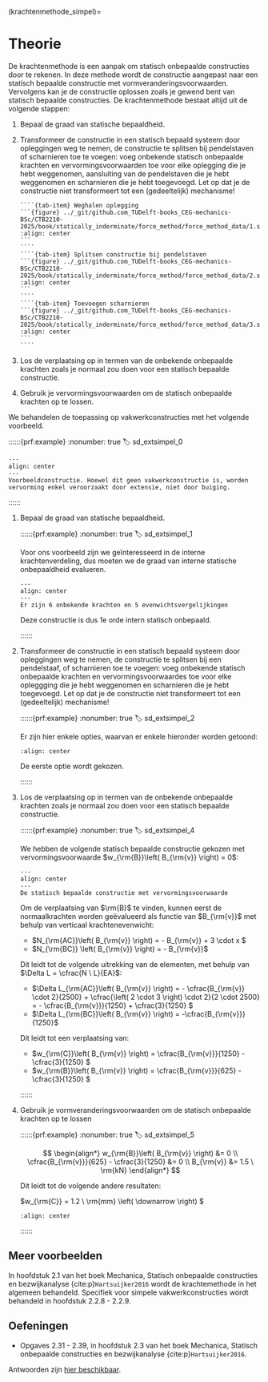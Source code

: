 (krachtenmethode_simpel)=
# Theorie

De krachtenmethode is een aanpak om statisch onbepaalde constructies door te rekenen. In deze methode wordt de constructie aangepast naar een statisch bepaalde constructie met vormveranderingsvoorwaarden. Vervolgens kan je de constructie oplossen zoals je gewend bent van statisch bepaalde constructies. De krachtenmethode bestaat altijd uit de volgende stappen:

1. Bepaal de graad van statische bepaaldheid.
2. Transformeer de constructie in een statisch bepaald systeem door opleggingen weg te nemen, de constructie te splitsen bij pendelstaven of scharnieren toe te voegen: voeg onbekende statisch onbepaalde krachten en vervormingsvoorwaarden toe voor elke oplegging die je hebt weggenomen, aansluiting van de pendelstaven die je hebt weggenomen en scharnieren die je hebt toegevoegd. Let op dat je de constructie niet transformeert tot een (gedeeltelijk) mechanisme!

    `````{tab-set}
    ````{tab-item} Weghalen oplegging
    ```{figure} ../_git/github.com_TUDelft-books_CEG-mechanics-BSc/CTB2210-2025/book/statically_inderminate/force_method/force_method_data/1.svg
    :align: center
    ```
    ````
    ````{tab-item} Splitsen constructie bij pendelstaven
    ```{figure} ../_git/github.com_TUDelft-books_CEG-mechanics-BSc/CTB2210-2025/book/statically_inderminate/force_method/force_method_data/2.svg
    :align: center
    ```
    ````
    ````{tab-item} Toevoegen scharnieren
    ```{figure} ../_git/github.com_TUDelft-books_CEG-mechanics-BSc/CTB2210-2025/book/statically_inderminate/force_method/force_method_data/3.svg
    :align: center
    ```
    ````
    `````

3. Los de verplaatsing op in termen van de onbekende onbepaalde krachten zoals je normaal zou doen voor een statisch bepaalde constructie.
4. Gebruik je vervormingsvoorwaarden om de statisch onbepaalde krachten op te lossen.

We behandelen de toepassing op vakwerkconstructies met het volgende voorbeeld.

::::::{prf:example}
:nonumber: true
:label: sd_extsimpel_0

```{figure} ./theorie_data/constructie.svg
---
align: center
---
Voorbeeldconstructie. Hoewel dit geen vakwerkconstructie is, worden vervorming enkel veroorzaakt door extensie, niet door buiging.
```

::::::

1. Bepaal de graad van statische bepaaldheid.

    ::::::{prf:example}
    :nonumber: true
    :label: sd_extsimpel_1

    Voor ons voorbeeld zijn we geïnteresseerd in de interne krachtenverdeling, dus moeten we de graad van interne statische onbepaaldheid evalueren.

    ```{figure} ./theorie_data/statisch_onbepaaldheid.svg
    ---
    align: center
    ---
    Er zijn 6 onbekende krachten en 5 evenwichtsvergelijkingen
    ```

    Deze constructie is dus 1e orde intern statisch onbepaald.

    ::::::

2. Transformeer de constructie in een statisch bepaald systeem door opleggingen weg te nemen, de constructie te splitsen bij een pendelstaaf, of scharnieren toe te voegen: voeg onbekende statisch onbepaalde krachten en vervormingsvoorwaardes toe voor elke opleggging die je hebt weggenomen en scharnieren die je hebt toegevoegd. Let op dat je de constructie niet transformeert tot een (gedeeltelijk) mechanisme!

    ::::::{prf:example}
    :nonumber: true
    :label: sd_extsimpel_2

    Er zijn hier enkele opties, waarvan er enkele hieronder worden getoond:

    ```{figure} ./theorie_data/options.svg
    :align: center
    ```

    De eerste optie wordt gekozen.

    ::::::

3. Los de verplaatsing op in termen van de onbekende onbepaalde krachten zoals je normaal zou doen voor een statisch bepaalde constructie.

    ::::::{prf:example}
    :nonumber: true
    :label: sd_extsimpel_4

    We hebben de volgende statisch bepaalde constructie gekozen met vervormingsvoorwaarde $w_{\rm{B}}\left( B_{\rm{v}} \right) = 0$:

    ```{figure} ./theorie_data/SB-systeem.svg
    ---
    align: center
    ---
    De statisch bepaalde constructie met vervormingsvoorwaarde
    ```

    Om de verplaatsing van $\rm{B}$ te vinden, kunnen eerst de normaalkrachten worden geëvalueerd als functie van $B_{\rm{v}}$ met behulp van verticaal krachtenevenwicht:

    - $N_{\rm{AC}}\left( B_{\rm{v}} \right) = - B_{\rm{v}} + 3 \cdot x $
    - $N_{\rm{BC}} \left( B_{\rm{v}} \right) = - B_{\rm{v}}$

    Dit leidt tot de volgende uitrekking van de elementen, met behulp van $\Delta L = \cfrac{N \ L}{EA}$:

    - $\Delta L_{\rm{AC}}\left( B_{\rm{v}} \right) = - \cfrac{B_{\rm{v}} \cdot 2}{2500} + \cfrac{\left( 2 \cdot 3 \right) \cdot 2}{2 \cdot 2500} = - \cfrac{B_{\rm{v}}}{1250} + \cfrac{3}{1250} $
    - $\Delta L_{\rm{BC}}\left( B_{\rm{v}} \right) = -\cfrac{B_{\rm{v}}}{1250}$

    Dit leidt tot een verplaatsing van:

    - $w_{\rm{C}}\left( B_{\rm{v}} \right) = \cfrac{B_{\rm{v}}}{1250} - \cfrac{3}{1250}  $
    - $w_{\rm{B}}\left( B_{\rm{v}} \right) = \cfrac{B_{\rm{v}}}{625} - \cfrac{3}{1250} $

    ::::::

4. Gebruik je vormveranderingsvoorwaarden om de statisch onbepaalde krachten op te lossen

    ::::::{prf:example}
    :nonumber: true
    :label: sd_extsimpel_5

    $$
    \begin{align*}
    w_{\rm{B}}\left( B_{\rm{v}} \right) &= 0 \\
    \cfrac{B_{\rm{v}}}{625} - \cfrac{3}{1250} &= 0 \\
    B_{\rm{v}} &= 1.5 \ \rm{kN}
    \end{align*}
    $$

    Dit leidt tot de volgende andere resultaten:

    $w_{\rm{C}} = 1.2 \ \rm{mm} \left( \downarrow \right) $

    ```{figure} ./theorie_data/Nlijn.svg
    :align: center
    ```

    ::::::

## Meer voorbeelden

In hoofdstuk 2.1 van het boek Mechanica, Statisch onbepaalde constructies en bezwijkanalyse {cite:p}`Hartsuijker2016` wordt de krachtemethode in het algemeen behandeld. Specifiek voor simpele vakwerkconstructies wordt behandeld in hoofdstuk 2.2.8 - 2.2.9.

## Oefeningen
- Opgaves 2.31 - 2.39, in hoofdstuk 2.3 van het boek Mechanica, Statisch onbepaalde constructies en bezwijkanalyse {cite:p}`Hartsuijker2016`.

Antwoorden zijn [hier beschikbaar](https://icozct.tudelft.nl/TUD_CT/boekantwoorden/vol3/Chapter1-2/).